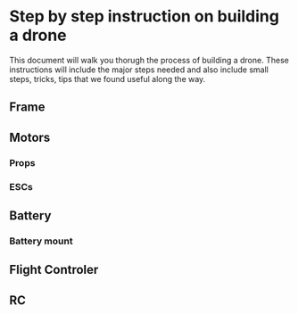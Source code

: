 # Step by step instruction on building a drone
This document will walk you thorugh the process of building a drone. These instructions will include the major steps needed and also include small steps, tricks, tips that we found useful along the way.

## Frame

## Motors

### Props

### ESCs

## Battery

### Battery mount

## Flight Controler

## RC

